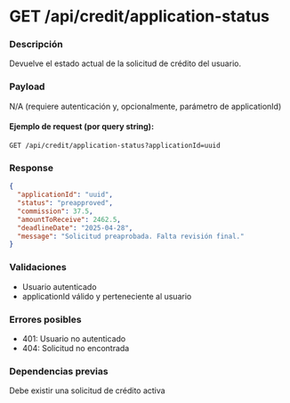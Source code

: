 # GET /api/credit/application-status

### Descripción
Devuelve el estado actual de la solicitud de crédito del usuario.

### Payload
N/A (requiere autenticación y, opcionalmente, parámetro de applicationId)

#### Ejemplo de request (por query string):
`GET /api/credit/application-status?applicationId=uuid`

### Response
```json
{
  "applicationId": "uuid",
  "status": "preapproved",
  "commission": 37.5,
  "amountToReceive": 2462.5,
  "deadlineDate": "2025-04-28",
  "message": "Solicitud preaprobada. Falta revisión final."
}
```

### Validaciones
- Usuario autenticado
- applicationId válido y perteneciente al usuario

### Errores posibles
- 401: Usuario no autenticado
- 404: Solicitud no encontrada

### Dependencias previas
Debe existir una solicitud de crédito activa
